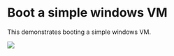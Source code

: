 # Boot a simple windows VM

This demonstrates booting a simple windows VM.

<a href="https://portal.azure.com/#create/Microsoft.Template/uri/https%3A%2F%2Fraw.githubusercontent.com%2Fanhowe%2Fscratch%2Fmaster%2Fsimplewindows%2Fazuredeploy.json" target="_blank">
    <img src="http://azuredeploy.net/deploybutton.png"/>
</a>

